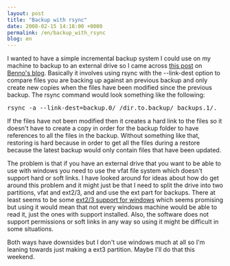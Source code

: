 ```yaml
---
layout: post
title: "Backup with rsync"
date: 2008-02-15 14:18:00 +0000
permalink: /en/backup_with_rsync
blog: en
---
```


<p>I wanted to have a simple incremental backup system I could use on my machine to backup to an external drive so I came across <a href="http://benno.id.au/blog/2007/05/30/rsync-backup">this post</a> on <a href="http://benno.id.au/blog/">Benno's blog</a>. Basically it involves using rsync with the --link-dest option to compare files you are backing up against an previous backup and only create new copies when the files have been modified since the previous backup. The rsync command would look something like the following:</p>
<pre>rsync -a --link-dest=backup.0/ /dir.to.backup/ backups.1/. </pre>
<p>If the files have not been modified then it creates a hard link to the files so it doesn't have to create a copy in order for the backup folder to have references to all the files in the backup. Without something like that, restoring is hard because in order to get all the files during a restore because the latest backup would only contain files that have been updated.</p><p>The problem is that if you have an external drive that you want to be able to use with windows you need to use the vfat file system which doesn't support hard or soft links. I have looked around for ideas about how do get around this problem and it might just be that I need to split the drive into two partitions, vfat and ext2/3, and and use the ext part for backups. There at least seems to be some <a href="http://www.fs-driver.org/">ext2/3 support for windows</a> which seems promising but using it would mean that not every windows machine would be able to read it, just the ones with support installed. Also, the software does not support permissions or soft links in any way so using it might be difficult in some situations. </p><p>Both ways have downsides but I don't use windows much at all so I'm leaning towards just making a ext3 partition. Maybe I'll do that this weekend. </p>